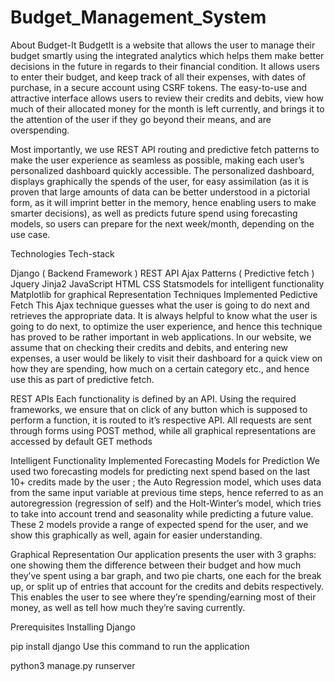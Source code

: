 # Budget_Management_System
About Budget-It
BudgetIt is a website that allows the user to manage their budget smartly using the integrated analytics which helps them make better decisions in the future in regards to their financial condition. It allows users to enter their budget, and keep track of all their expenses, with dates of purchase, in a secure account using CSRF tokens. The easy-to-use and attractive interface allows users to review their credits and debits, view how much of their allocated money for the month is left currently, and brings it to the attention of the user if they go beyond their means, and are overspending.

Most importantly, we use REST API routing and predictive fetch patterns to make the user experience as seamless as possible, making each user’s personalized dashboard quickly accessible. The personalized dashboard, displays graphically the spends of the user, for easy assimilation (as it is proven that large amounts of data can be better understood in a pictorial form, as it will imprint better in the memory, hence enabling users to make smarter decisions), as well as predicts future spend using forecasting models, so users can prepare for the next week/month, depending on the use case.

Technologies
Tech-stack

Django ( Backend Framework )
REST API
Ajax Patterns ( Predictive fetch )
Jquery
Jinja2
JavaScript
HTML
CSS
Statsmodels for intelligent functionality
Matplotlib for graphical Representation
Techniques Implemented
Pedictive Fetch
This Ajax technique guesses what the user is going to do next and retrieves the appropriate data. It is always helpful to know what the user is going to do next, to optimize the user experience, and hence this technique has proved to be rather important in web applications. In our website, we assume that on checking their credits and debits, and entering new expenses, a user would be likely to visit their dashboard for a quick view on how they are spending, how much on a certain category etc., and hence use this as part of predictive fetch.

REST APIs
Each functionality is defined by an API. Using the required frameworks, we ensure that on click of any button which is supposed to perform a function, it is routed to it’s respective API. All requests are sent through forms using POST method, while all graphical representations are accessed by default GET methods

Intelligent Functionality Implemented
Forecasting Models for Prediction
We used two forecasting models for predicting next spend based on the last 10+ credits made by the user ; the Auto Regression model, which uses data from the same input variable at previous time steps, hence referred to as an autoregression (regression of self) and the Holt-Winter’s model, which tries to take into account trend and seasonality while predicting a future value. These 2 models provide a range of expected spend for the user, and we show this graphically as well, again for easier understanding.

Graphical Representation
Our application presents the user with 3 graphs: one showing them the difference between their budget and how much they’ve spent using a bar graph, and two pie charts, one each for the break up, or split up of entries that account for the credits and debits respectively. This enables the user to see where they’re spending/earning most of their money, as well as tell how much they’re saving currently.

Prerequisites
Installing Django

pip install django
Use this command to run the application

python3 manage.py runserver
